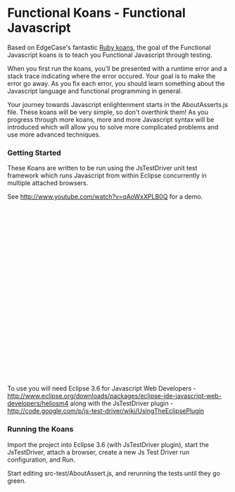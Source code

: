# Functional Koans - Functional Javascript #

Based on EdgeCase's fantastic [Ruby koans](http://github.com/edgecase/ruby_koans),
the goal of the Functional Javascript koans is to teach you Functional Javascript through testing.

When you first run the koans, you'll be presented with a runtime error and a
stack trace indicating where the error occured. Your goal is to make the
error go away. As you fix each error, you should learn something about
the Javascript language and functional programming in general.

Your journey towards Javascript enlightenment starts in the AboutAsserts.js file. These
koans will be very simple, so don't overthink them! As you progress through
more koans, more and more Javascript syntax will be introduced which will allow
you to solve more complicated problems and use more advanced techniques.


### Getting Started

These Koans are written to be run using the JsTestDriver unit test framework 
which runs Javascript from within Eclipse concurrently in multiple attached browsers.

See http://www.youtube.com/watch?v=qAoWxXPLB0Q for a demo.
<object width="500" height="405"><param name="movie" value="http://www.youtube.com/v/qAoWxXPLB0Q&amp;hl=en_US&amp;fs=1?rel=0&amp;color1=0x3a3a3a&amp;color2=0x999999&amp;border=1"></param><param name="allowFullScreen" value="true"></param><param name="allowscriptaccess" value="always"></param><embed src="http://www.youtube.com/v/qAoWxXPLB0Q&amp;hl=en_US&amp;fs=1?rel=0&amp;color1=0x3a3a3a&amp;color2=0x999999&amp;border=1" type="application/x-shockwave-flash" allowscriptaccess="always" allowfullscreen="true" width="500" height="405"></embed></object>

To use you will need Eclipse 3.6 for Javascript Web Developers - http://www.eclipse.org/downloads/packages/eclipse-ide-javascript-web-developers/heliosm4
along with the JsTestDriver plugin - http://code.google.com/p/js-test-driver/wiki/UsingTheEclipsePlugin

### Running the Koans

Import the project into Eclipse 3.6 (with JsTestDriver plugin), start the JsTestDriver, attach a browser,
create a new Js Test Driver run configuration, and Run.

Start editing src-test/AboutAssert.js, and rerunning the tests until they go green.
